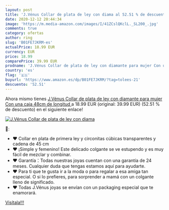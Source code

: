 ```yaml
---
layout: post
title: 'J.Vénus Collar de plata de ley con diama al 52.51 % de descuento'
date: 2020-12-12 20:44:34
image: 'https://m.media-amazon.com/images/I/41ZCslQKclL._SL200_.jpg'
comments: true
category: ofertas
author: ring
slug: 'B01FE7JKRM-es'
actualPrice: 18.99 EUR
currency: EUR
price: 18.99
comparePrice: 39.99 EUR
prodname: 'J.Vénus Collar de plata de ley con diamante para mujer Con una caja 48cm de longitud '
country: 'es'
flag: '🇪🇸'
buyurl: 'https://www.amazon.es/dp/B01FE7JKRM/?tag=tolees-21'
descuento: '52.51'
---
```


Ahora mismo tienes [J.Vénus Collar de plata de ley con diamante para mujer Con una caja 48cm de longitud ](https://www.amazon.es/dp/B01FE7JKRM/?tag=tolees-21) a 18.99 EUR (original: 39.99 EUR) (52.51 %  de descuento) en el siguiente enlace!

[![J.Vénus Collar de plata de ley con diama](https://m.media-amazon.com/images/I/41ZCslQKclL._SL200_.jpg)](https://www.amazon.es/dp/B01FE7JKRM/?tag=tolees-21)

🔎:

- ❤ Collar en plata de primera ley y circonitas cúbicas transparentes y cadena de 45 cm
- ❤ ¡Simple y femenino! Este delicado colgante se ve estupendo y es muy fácil de mezclar y combinar.
- ❤ Garantía：Todas nuestras joyas cuentan con una garantía de 24 meses. Cualquier duda que tengas estamos aquí para ayudarte.
- ❤ Para ti que te gusta ir a la moda o para regalar a esa amiga tan especial. O si lo prefieres, para sorprender a mamá con un colgante lleno de significado.
- ❤ Todas J.Vénus joyas se envían con un packaging especial que te enamorará.

[Visítala!!!](https://www.amazon.es/dp/B01FE7JKRM/?tag=tolees-21)
